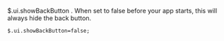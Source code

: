 $.ui.showBackButton .  When set to false before your app starts, this will always hide the back button.

```
$.ui.showBackButton=false;
```